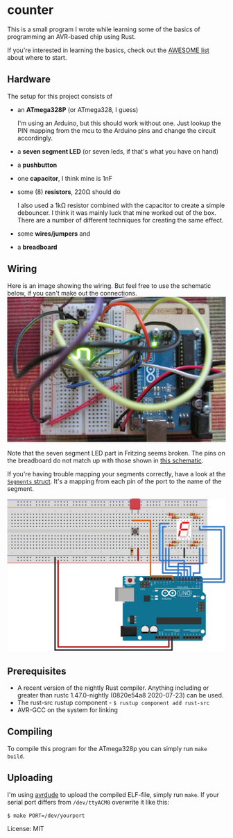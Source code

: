 # counter

This is a small program I wrote while learning some of the basics of programming an
AVR-based chip using Rust.

If you're interested in learning the basics, check out the
[AWESOME list](https://github.com/avr-rust/awesome-avr-rust) about where to start.

## Hardware

The setup for this project consists of
 - an **ATmega328P** (or ATmega328, I guess)

   I'm using an Arduino, but this should work without one. Just lookup the PIN mapping from the
   mcu to the Arduino pins and change the circuit accordingly.
 - a **seven segment LED** (or seven leds, if that's what you have on hand)
 - a **pushbutton**
 - one **capacitor**, I think mine is 1nF
 - some (8) **resistors**, 220Ω should do

   I also used a 1kΩ resistor combined with the capacitor to create a simple debouncer. I think
   it was mainly luck that mine worked out of the box. There are a number of different
   techniques for creating the same effect.
 - some **wires/jumpers** and
 - a **breadboard**

## Wiring

Here is an image showing the wiring. But feel free to use the schematic below, if you can't
make out the connections.
![Foto of the finished circuit by me][1]

Note that the seven segment LED part in Fritzing seems broken. The pins on the breadboard do
not match up with those shown in [this schematic][3].

If you're having trouble mapping your segments correctly, have a look at the [`Segments`
struct][4]. It's a mapping from each pin of the port to the name of the segment.

![Schematics made in Fritzing by me 1][2]

## Prerequisites
 - A recent version of the nightly Rust compiler. Anything including or greater than rustc 1.47.0-nightly (0820e54a8 2020-07-23) can be used.
 - The rust-src rustup component - `$ rustup component add rust-src`
 - AVR-GCC on the system for linking

## Compiling

To compile this program for the ATmega328p you can simply run `make build`.

## Uploading

I'm using [avrdude][5] to upload the compiled ELF-file, simply run `make`.
If your serial port differs from `/dev/ttyACM0` overwrite it like this:
```console
$ make PORT=/dev/yourport
```

[1]: https://raw.githubusercontent.com/MalteT/counter-avr/main/static/foto_of_the_result.JPG
[2]: https://raw.githubusercontent.com/MalteT/counter-avr/main/static/Counter_bb.svg
[3]: https://github.com/MalteT/counter-avr/blob/main/static/Counter_schema.svg
[4]: https://github.com/MalteT/counter-avr/blob/0ad680ff392639b7e11c5dfc12527a8bcf817132/src/main.rs#L63
[5]: https://www.nongnu.org/avrdude/

License: MIT
